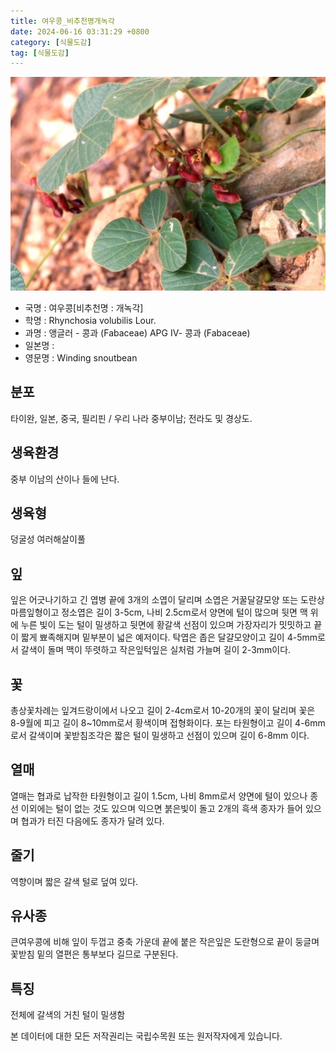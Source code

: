 ```yaml
---
title: 여우콩_비추천명개녹각
date: 2024-06-16 03:31:29 +0800
category: [식물도감]
tag: [식물도감]
---
```




![여우콩[비추천명 : 개녹각]](/assets/img/fileUpload/plants/basic/Leguminosae/Rhynchosia/22551/1_th2.JPG)
- 국명 : 여우콩[비추천명 : 개녹각]
- 학명 : Rhynchosia volubilis Lour.
- 과명 : 앵글러 - 콩과 (Fabaceae) APG Ⅳ- 콩과 (Fabaceae)
- 일본명 : 
- 영문명 : Winding snoutbean


## 분포
타이완, 일본, 중국, 필리핀 / 우리 나라 중부이남; 전라도 및 경상도.
## 생육환경
중부 이남의 산이나 들에 난다.
## 생육형
덩굴성 여러해살이풀
## 잎
잎은 어긋나기하고 긴 엽병 끝에 3개의 소엽이 달리며 소엽은 거꿀달걀모양 또는 도란상 마름잎형이고 정소엽은 길이 3-5cm, 나비 2.5cm로서 양면에 털이 많으며 뒷면 맥 위에 누른 빛이 도는 털이 밀생하고 뒷면에 황갈색 선점이 있으며 가장자리가 밋밋하고 끝이 짧게 뾰족해지며 밑부분이 넓은 예저이다. 탁엽은 좁은 달걀모양이고 길이 4-5mm로서 갈색이 돌며 맥이 뚜렷하고 작은잎턱잎은 실처럼 가늘며 길이 2-3mm이다.
## 꽃
총상꽃차례는 잎겨드랑이에서 나오고 길이 2-4cm로서 10-20개의 꽃이 달리며 꽃은 8-9월에 피고 길이 8~10mm로서 황색이며 접형화이다. 포는 타원형이고 길이 4-6mm로서 갈색이며 꽃받침조각은 짧은 털이 밀생하고 선점이 있으며 길이 6-8mm 이다.
## 열매
열매는 협과로 납작한 타원형이고 길이 1.5cm, 나비 8mm로서 양면에 털이 있으나 종선 이외에는 털이 없는 것도 있으며 익으면 붉은빛이 돌고 2개의 흑색 종자가 들어 있으며 협과가 터진 다음에도 종자가 달려 있다.
## 줄기
역향이며 짧은 갈색 털로 덮여 있다.
## 유사종
큰여우콩에 비해 잎이 두껍고 중축 가운데 끝에 붙은 작은잎은 도란형으로 끝이 둥글며 꽃받침 밑의 열편은 통부보다 길므로 구분된다.
## 특징
전체에 갈색의 거친 털이 밀생함






본 데이터에 대한 모든 저작권리는 국립수목원 또는 원저작자에게 있습니다.
